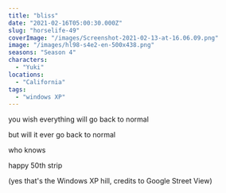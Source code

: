 ```yaml
---
title: "bliss"
date: "2021-02-16T05:00:30.000Z"
slug: "horselife-49"
coverImage: "/images/Screenshot-2021-02-13-at-16.06.09.png"
image: "/images/hl98-s4e2-en-500x438.png"
seasons: "Season 4"
characters:
  - "Yuki"
locations:
  - "California"
tags:
  - "windows XP"
---
```


you wish everything will go back to normal

but will it ever go back to normal

who knows

happy 50th strip

(yes that's the Windows XP hill, credits to Google Street View)
